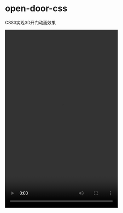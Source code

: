 # open-door-css
CSS3实现3D开门动画效果

<video src="./single-door.mp4" type="video/mp4" width="372" height="586" preload="auto" autoplay="" autobuffer="" loop=""></video>
